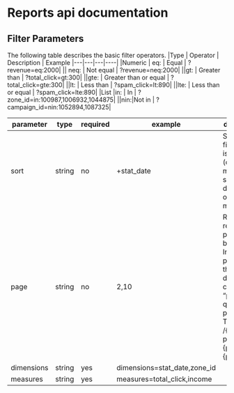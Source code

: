 # Reports api documentation


## Filter Parameters

The following table describes the basic filter operators.
|Type | Operator | Description | Example
|---|---|---|----|
|Numeric | eq: | Equal | ?revenue=eq:2000|
|| neq: | Not equal | ?revenue=neq:2000|
||gt: | Greater than | ?total_click=gt:300|
||gte: | Greater than or equal | ?total_click=gte:300|
||lt: | Less than | ?spam_click=lt:890|
||lte: | Less than or equal | ?spam_click=lte:890|
|List |in: | In | ?zone_id=in:100987,1006932,1044875|
||nin:|Not in	| ?campaign_id=nin:1052894,1087325| 
<br>
  
| parameter | type | required | example | description
| ------ | ---- | ----- | ------ | ----- |
| sort | string | no |+stat_date|Sort by field. Value is a string (one or more of the selected dimensions or measures).|
| page | string | no |2,10|Report can return data paginated by n items. In order to paginate through data, you can specify “page” query parameter. Template: /{path}?page={page},{page_size}.|
| dimensions | string | yes | dimensions=stat_date,zone_id ||
| measures | string | yes | measures=total_click,income ||